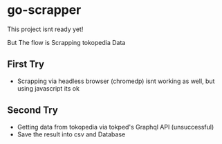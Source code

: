 # go-scrapper

This project isnt ready yet!

But The flow is
Scrapping tokopedia Data

## First Try
- Scrapping via headless browser (chromedp) isnt working as well, but using javascript its ok

## Second Try
- Getting data from tokopedia via tokped's Graphql API (unsuccessful)
- Save the result into csv and Database




